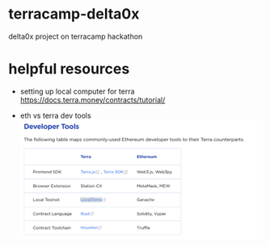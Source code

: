 # terracamp-delta0x

delta0x project on terracamp hackathon

# helpful resources

- setting up local computer for terra 
https://docs.terra.money/contracts/tutorial/

- eth vs terra dev tools
![Getting Started](./readme-images/devtools.png)


